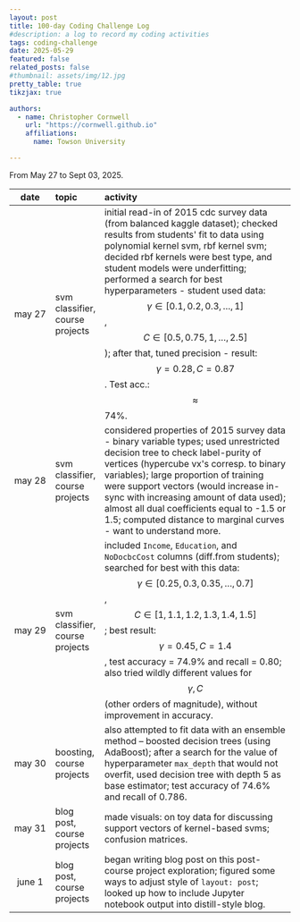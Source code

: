 ```yaml
---
layout: post
title: 100-day Coding Challenge Log
#description: a log to record my coding activities
tags: coding-challenge
date: 2025-05-29
featured: false
related_posts: false
#thumbnail: assets/img/12.jpg
pretty_table: true
tikzjax: true

authors:
  - name: Christopher Cornwell
    url: "https://cornwell.github.io"
    affiliations:
      name: Towson University

---
```


<style>
table th:first-of-type {
    width: 15%;
}
table th:nth-of-type(2) {
    width: 15%;
}
table th:nth-of-type(3) {
    width: 70%;
}
</style>

From May 27 to Sept 03, 2025.

| date          | topic                           | activity            |
| :-----------: | :------------                   | :------------       |
| may 27        | svm classifier, course projects | initial read-in of 2015 cdc survey data (from balanced kaggle dataset); checked results from students' fit to data using polynomial kernel svm, rbf kernel svm; decided rbf kernels were best type, and student models were underfitting; performed a search for best hyperparameters - student used data: $$\gamma\in [0.1,0.2,0.3,\ldots,1]$$, $$C\in [0.5, 0.75, 1,\ldots, 2.5]$$); after that, tuned precision - result: $$\gamma = 0.28, C = 0.87$$. Test acc.: $$\approx$$ 74%. |
| may 28        | svm classifier, course projects | considered properties of 2015 survey data - binary variable types; used unrestricted decision tree to check label-purity of vertices (hypercube vx's corresp. to binary variables); large proportion of training were support vectors (would increase in-sync with increasing amount of data used); almost all dual coefficients equal to -1.5 or 1.5; computed distance to marginal curves - want to understand more. |
| may 29        | svm classifier, course projects | included `Income`, `Education`, and `NoDocbcCost` columns (diff.from students); searched for best with this data: $$\gamma\in [0.25,0.3,0.35,\ldots,0.7]$$, $$C\in [1, 1.1, 1.2,1.3, 1.4, 1.5]$$; best result: $$\gamma=0.45, C=1.4$$, test accuracy = 74.9% and recall = 0.80; also tried wildly different values for $$\gamma, C$$ (other orders of magnitude), without improvement in accuracy. |
| may 30        | boosting, course projects | also attempted to fit data with an ensemble method &ndash; boosted decision trees (using AdaBoost); after a search for the value of hyperparameter `max_depth` that would not overfit, used decision tree with depth 5 as base estimator; test accuracy of 74.6% and recall of 0.786. |
| may 31        | blog post, course projects | made visuals: on toy data for discussing support vectors of kernel-based svms; confusion matrices. | 
| june 1        | blog post, course projects | began writing blog post on this post-course project exploration; figured some ways to adjust style of <code>layout: post</code>; looked up how to include Jupyter notebook output into distill-style blog. |